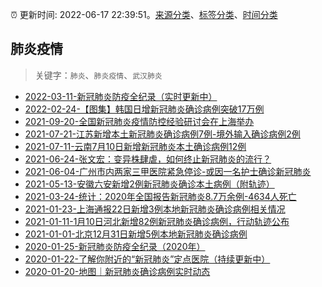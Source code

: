 :alarm_clock: 更新时间: 2022-06-17 22:39:51。[来源分类](../README.md)、[标签分类](../TAGS.md)、[时间分类](../TIMELINE.md)

## 肺炎疫情


> 关键字：`肺炎`、`肺炎疫情`、`武汉肺炎`



- [2022-03-11-新冠肺炎防疫全纪录（实时更新中）](https://mappv5.caixin.com/m_topic_detail/1696.html) 
- [2022-02-24-【图集】韩国日增新冠肺炎确诊病例突破17万例](https://photos.caixin.com/m/2022-02-24/101846047.html) 
- [2021-09-20-全国新冠肺炎疫情防控经验研讨会在上海举办](https://m.caixin.com/m/2021-09-20/101775716.html) 
- [2021-07-21-江苏新增本土新冠肺炎确诊病例7例-境外输入确诊病例2例](https://m.caixin.com/m/2021-07-21/101743082.html) 
- [2021-07-11-云南7月10日新增新冠肺炎本土确诊病例12例](https://m.caixin.com/m/2021-07-11/101738759.html) 
- [2021-06-24-张文宏：变异株肆虐，如何终止新冠肺炎的流行？](https://topics.caixin.com/m/2021-06-24/101731222.html) 
- [2021-06-04-广州市内两家三甲医院紧急停诊-或因一名护士确诊新冠肺炎](https://m.caixin.com/m/2021-06-04/101722742.html) 
- [2021-05-13-安徽六安新增2例新冠肺炎确诊本土病例（附轨迹）](https://m.caixin.com/m/2021-05-13/101712270.html) 
- [2021-03-24-统计：2020年全国报告新冠肺炎8.7万余例-4634人死亡](https://m.caixin.com/m/2021-03-24/101679773.html) 
- [2021-01-23-上海通报22日新增3例本地新冠肺炎确诊病例相关情况](https://m.caixin.com/m/2021-01-23/101654801.html) 
- [2021-01-11-1月10日河北新增82例新冠肺炎确诊病例，行动轨迹公布](https://m.caixin.com/m/2021-01-11/101648920.html) 
- [2021-01-01-北京12月31日新增5例本地新冠肺炎确诊病例](https://m.caixin.com/m/2021-01-01/101645793.html) 
- [2020-01-25-新冠肺炎防疫全纪录（2020年）](https://mappv5.caixin.com/m_topic_detail/1670.html) 
- [2020-01-22-了解你附近的“新冠肺炎”定点医院（持续更新中）](https://datanews.caixin.com/interactive/2020/fever) 
- [2020-01-20-地图｜新冠肺炎确诊病例实时动态](https://datanews.caixin.com/interactive/2020/pneumonia-h5) 